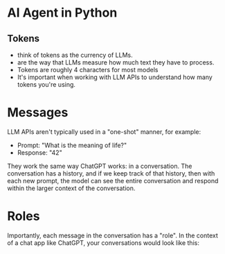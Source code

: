 # AI Agent in Python

## Tokens 

- think of tokens as the currency of LLMs.
- are the way that LLMs measure how much text they have to process.
- Tokens are roughly 4 characters for most models
- It's important when working with LLM APIs to understand how many tokens you're using.

# Messages

LLM APIs aren't typically used in a "one-shot" manner, for example:

* Prompt: "What is the meaning of life?" <br />
* Response: "42" <br />

They work the same way ChatGPT works: in a conversation. The conversation has a history, and if we keep track of that history, then with each new prompt, the model can see the entire conversation and respond within the larger context of the conversation.

# Roles

Importantly, each message in the conversation has a "role". In the context of a chat app like ChatGPT, your conversations would look like this: